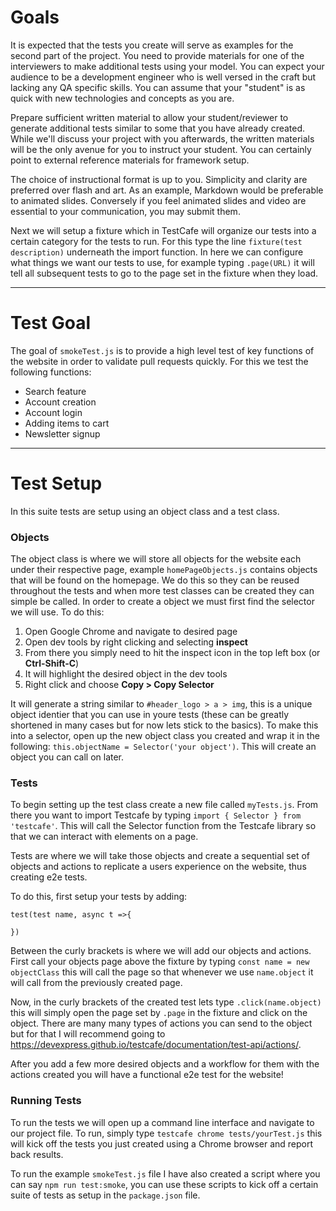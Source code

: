 # Goals
It is expected that the tests you create will serve as examples for the second part of the project. You need to provide materials for one of the interviewers to make additional tests using your model. You can expect your audience to be a development engineer who is well versed in the craft but lacking any QA specific skills. You can assume that your "student" is as quick with new technologies and concepts as you are.

 

Prepare sufficient written material to allow your student/reviewer to generate additional tests similar to some that you have already created. While we'll discuss your project with you afterwards, the written materials will be the only avenue for you to instruct your student. You can certainly point to external reference materials for framework setup.

 

The choice of instructional format is up to you. Simplicity and clarity are preferred over flash and art. As an example, Markdown would be preferable to animated slides. Conversely if you feel animated slides and video are essential to your communication, you may submit them.

Next we will setup a fixture which in TestCafe will organize our tests into a certain category for the tests to run. For this type the line `fixture(test description)` underneath the import function. In here we can configure what things we want our tests to use, for example typing `.page(URL)` it will tell all subsequent tests to go to the page set in the fixture when they load.

---
# Test Goal
The goal of `smokeTest.js` is to provide a high level test of key functions of the website in order to validate pull requests quickly. For this we test the following functions:
* Search feature
* Account creation
* Account login
* Adding items to cart
* Newsletter signup

---
# Test Setup
In this suite tests are setup using an object class and a test class. 

### Objects
The object class is where we will store all objects for the website each under their respective page, example `homePageObjects.js` contains objects that will be found on the homepage. We do this so they can be reused throughout the tests and when more test classes can be created they can simple be called. In order to create a object we must first find the selector we will use. To do this:
1. Open Google Chrome and navigate to desired page
2. Open dev tools by right clicking and selecting **inspect**
3. From there you simply need to hit the inspect icon in the top left box (or **Ctrl-Shift-C**)
4. It will highlight the desired object in the dev tools
5. Right click and choose **Copy > Copy Selector**

It will generate a string similar to `#header_logo > a > img`, this is a unique object identier that you can use in youre tests (these can be greatly shortened in many cases but for now lets stick to the basics). To make this into a selector, open up the new object class you created and wrap it in the following: `this.objectName = Selector('your object')`. This will create an object you can call on later.
### Tests
To begin setting up the test class create a new file called `myTests.js`. From there you want to import Testcafe by typing `import { Selector } from 'testcafe'`. This will call the Selector function from the Testcafe library so that we can interact with elements on a page.

Tests are where we will take those objects and create a sequential set of objects and actions to replicate a users experience on the website, thus creating e2e tests.

To do this, first setup your tests by adding:

`test(test name, async t =>{`

`})`

Between the curly brackets is where we will add our objects and actions. First call your objects page above the fixture by typing `const name = new objectClass` this will call the page so that whenever we use `name.object` it will call from the previously created page.

Now, in the curly brackets of the created test lets type `.click(name.object)` this will simply open the page set by `.page` in the fixture and click on the object. There are many many types of actions you can send to the object but for that I will recommend going to https://devexpress.github.io/testcafe/documentation/test-api/actions/.

After you add a few more desired objects and a workflow for them with the actions created you will have a functional e2e test for the website!

### Running Tests
To run the tests we will open up a command line interface and navigate to our project file. To run, simply type `testcafe chrome tests/yourTest.js` this will kick off the tests you just created using a Chrome browser and report back results. 

To run the example `smokeTest.js` file I have also created a script where you can say `npm run test:smoke`,  you can use these scripts to kick off a certain suite of tests as setup in the `package.json` file.